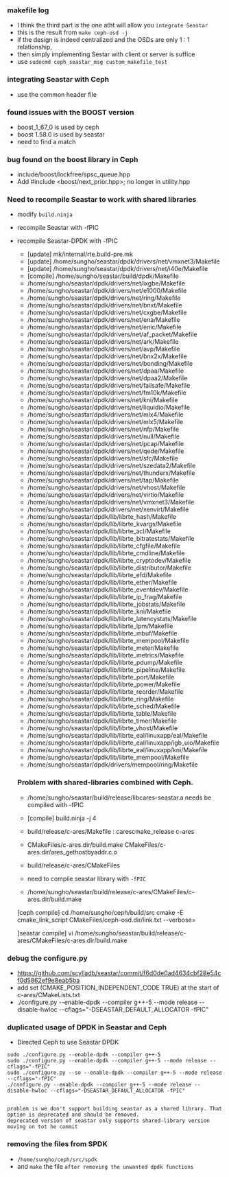 ### makefile log
- I think the third part is the one atht will allow you `integrate Seastar`
- this is the result from `make ceph-osd -j`
- if the design is indeed centralized and the OSDs are only 1 : 1 relationship,
- then simply implementing Sestar with client or server is suffice
- use `sudocmd ceph_seastar_msg custom_makefile_test`

### integrating Seastar with Ceph
- use the common header file

### found issues with the BOOST version
- boost_1_67_0 is used by ceph
- boost 1.58.0 is used by seastar
- need to find a match

### bug found on the boost library in Ceph
- include/boost/lockfree/spsc_queue.hpp
- Add #include <boost/next_prior.hpp>; no longer in utility.hpp


### Need to recompile Seastar to work with shared libraries
- modify `build.ninja`
- recompile Seastar with -fPIC
- recompile Seastar-DPDK with -fPIC
  - [update] mk/internal/rte.build-pre.mk
  - [update] /home/sungho/seastar/dpdk/drivers/net/vmxnet3/Makefile
  - [update] /home/sungho/seastar/dpdk/drivers/net/i40e/Makefile
  - [compile] /home/sungho/seastar/build/dpdk/Makefile
  - /home/sungho/seastar/dpdk/drivers/net/ixgbe/Makefile
  - /home/sungho/seastar/dpdk/drivers/net/e1000/Makefile
  - /home/sungho/seastar/dpdk/drivers/net/ring/Makefile
  - /home/sungho/seastar/dpdk/drivers/net/bnxt/Makefile
  - /home/sungho/seastar/dpdk/drivers/net/cxgbe/Makefile
  - /home/sungho/seastar/dpdk/drivers/net/ena/Makefile
  - /home/sungho/seastar/dpdk/drivers/net/enic/Makefile
  - /home/sungho/seastar/dpdk/drivers/net/af_packet/Makefile
  - /home/sungho/seastar/dpdk/drivers/net/ark/Makefile
  - /home/sungho/seastar/dpdk/drivers/net/avp/Makefile
  - /home/sungho/seastar/dpdk/drivers/net/bnx2x/Makefile
  - /home/sungho/seastar/dpdk/drivers/net/bonding/Makefile
  - /home/sungho/seastar/dpdk/drivers/net/dpaa/Makefile
  - /home/sungho/seastar/dpdk/drivers/net/dpaa2/Makefile
  - /home/sungho/seastar/dpdk/drivers/net/failsafe/Makefile
  - /home/sungho/seastar/dpdk/drivers/net/fm10k/Makefile
  - /home/sungho/seastar/dpdk/drivers/net/kni/Makefile
  - /home/sungho/seastar/dpdk/drivers/net/liquidio/Makefile
  - /home/sungho/seastar/dpdk/drivers/net/mlx4/Makefile
  - /home/sungho/seastar/dpdk/drivers/net/mlx5/Makefile
  - /home/sungho/seastar/dpdk/drivers/net/nfp/Makefile
  - /home/sungho/seastar/dpdk/drivers/net/null/Makefile
  - /home/sungho/seastar/dpdk/drivers/net/pcap/Makefile
  - /home/sungho/seastar/dpdk/drivers/net/qede/Makefile
  - /home/sungho/seastar/dpdk/drivers/net/sfc/Makefile
  - /home/sungho/seastar/dpdk/drivers/net/szedata2/Makefile
  - /home/sungho/seastar/dpdk/drivers/net/thunderx/Makefile
  - /home/sungho/seastar/dpdk/drivers/net/tap/Makefile
  - /home/sungho/seastar/dpdk/drivers/net/vhost/Makefile
  - /home/sungho/seastar/dpdk/drivers/net/virtio/Makefile
  - /home/sungho/seastar/dpdk/drivers/net/vmxnet3/Makefile
  - /home/sungho/seastar/dpdk/drivers/net/xenvirt/Makefile
  - /home/sungho/seastar/dpdk/lib/librte_hash/Makefile
  - /home/sungho/seastar/dpdk/lib/librte_kvargs/Makefile
  - /home/sungho/seastar/dpdk/lib/librte_acl/Makefile
  - /home/sungho/seastar/dpdk/lib/librte_bitratestats/Makefile
  - /home/sungho/seastar/dpdk/lib/librte_cfgfile/Makefile
  - /home/sungho/seastar/dpdk/lib/librte_cmdline/Makefile
  - /home/sungho/seastar/dpdk/lib/librte_cryptodev/Makefile
  - /home/sungho/seastar/dpdk/lib/librte_distributor/Makefile
  - /home/sungho/seastar/dpdk/lib/librte_efd/Makefile
  - /home/sungho/seastar/dpdk/lib/librte_ether/Makefile
  - /home/sungho/seastar/dpdk/lib/librte_eventdev/Makefile
  - /home/sungho/seastar/dpdk/lib/librte_ip_frag/Makefile
  - /home/sungho/seastar/dpdk/lib/librte_jobstats/Makefile
  - /home/sungho/seastar/dpdk/lib/librte_kni/Makefile
  - /home/sungho/seastar/dpdk/lib/librte_latencystats/Makefile
  - /home/sungho/seastar/dpdk/lib/librte_lpm/Makefile
  - /home/sungho/seastar/dpdk/lib/librte_mbuf/Makefile
  - /home/sungho/seastar/dpdk/lib/librte_mempool/Makefile
  - /home/sungho/seastar/dpdk/lib/librte_meter/Makefile
  - /home/sungho/seastar/dpdk/lib/librte_metrics/Makefile
  - /home/sungho/seastar/dpdk/lib/librte_pdump/Makefile
  - /home/sungho/seastar/dpdk/lib/librte_pipeline/Makefile
  - /home/sungho/seastar/dpdk/lib/librte_port/Makefile
  - /home/sungho/seastar/dpdk/lib/librte_power/Makefile
  - /home/sungho/seastar/dpdk/lib/librte_reorder/Makefile
  - /home/sungho/seastar/dpdk/lib/librte_ring/Makefile
  - /home/sungho/seastar/dpdk/lib/librte_sched/Makefile
  - /home/sungho/seastar/dpdk/lib/librte_table/Makefile
  - /home/sungho/seastar/dpdk/lib/librte_timer/Makefile
  - /home/sungho/seastar/dpdk/lib/librte_vhost/Makefile
  - /home/sungho/seastar/dpdk/lib/librte_eal/linuxapp/eal/Makefile
  - /home/sungho/seastar/dpdk/lib/librte_eal/linuxapp/igb_uio/Makefile
  - /home/sungho/seastar/dpdk/lib/librte_eal/linuxapp/kni/Makefile
  - /home/sungho/seastar/dpdk/lib/librte_mempool/Makefile
  - /home/sungho/seastar/dpdk/drivers/mempool/ring/Makefile


  ### Problem with shared-libraries combined with Ceph.
  - /home/sungho/seastar/build/release/libcares-seastar.a  needs be compiled with -fPIC
  - [compile] build.ninja -j 4
  - build/release/c-ares/Makefile : carescmake_release c-ares
  - CMakeFiles/c-ares.dir/build.make CMakeFiles/c-ares.dir/ares_gethostbyaddr.c.o
  - build/release/c-ares/CMakeFiles
  - need to compile seastar library with `-fPIC`

  - /home/sungho/seastar/build/release/c-ares/CMakeFiles/c-ares.dir/build.make

  [ceph compile] cd /home/sungho/ceph/build/src
  cmake -E cmake_link_script CMakeFiles/ceph-osd.dir/link.txt --verbose=

  [seastar compile]
  vi /home/sungho/seastar/build/release/c-ares/CMakeFiles/c-ares.dir/build.make



### debug the configure.py
- https://github.com/scylladb/seastar/commit/f6d0de0ad4634cbf28e54cf0d5862ef9e8eab5ba
- add set (CMAKE_POSITION_INDEPENDENT_CODE TRUE) at the start of c-ares/CMakeLists.txt
- ./configure.py --enable-dpdk --compiler g++-5 --mode release --disable-hwloc --cflags="-DSEASTAR_DEFAULT_ALLOCATOR -fPIC"


### duplicated usage of DPDK in Seastar and Ceph
- Directed Ceph to use Seastar DPDK

```
sudo ./configure.py --enable-dpdk --compiler g++-5
sudo ./configure.py --enable-dpdk --compiler g++-5 --mode release --cflags="-fPIC"
sudo ./configure.py --so --enable-dpdk --compiler g++-5 --mode release --cflags="-fPIC"
./configure.py --enable-dpdk --compiler g++-5 --mode release --disable-hwloc --cflags="-DSEASTAR_DEFAULT_ALLOCATOR -fPIC"


problem is we don't support building seastar as a shared library. That option is deprecated and should be removed.
deprecated version of seastar only supports shared-library version
moving on tot he commit
```

### removing the files from SPDK
- `/home/sungho/ceph/src/spdk`
- and `make` the file `after removing the unwanted dpdk functions`
